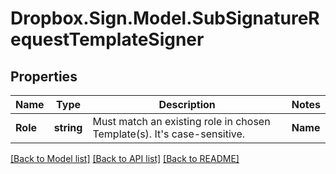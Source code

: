 # Dropbox.Sign.Model.SubSignatureRequestTemplateSigner

## Properties

Name | Type | Description | Notes
------------ | ------------- | ------------- | -------------
**Role** | **string** |  Must match an existing role in chosen Template(s). It&#39;s case-sensitive.  | **Name** | **string** |  The name of the signer.  | **EmailAddress** | **string** |  The email address of the signer.  | **Pin** | **string** |  The 4- to 12-character access code that will secure this signer&#39;s signature page.  | [optional] **SmsPhoneNumber** | **string** |  An E.164 formatted phone number.<br><br>By using the feature, you agree you are responsible for obtaining a signer&#39;s consent to receive text messages from Dropbox Sign related to this signature request and confirm you have obtained such consent from all signers prior to enabling SMS delivery for this signature request. [Learn more](https://faq.hellosign.com/hc/en-us/articles/15815316468877-Dropbox-Sign-SMS-tools-add-on).<br><br>**NOTE:** Not available in test mode and requires a Standard plan or higher.  | [optional] **SmsPhoneNumberType** | **string** |  Specifies the feature used with the `sms_phone_number`. Default `authentication`.<br><br>If `authentication`, signer is sent a verification code via SMS that is required to access the document.<br><br>If `delivery`, a link to complete the signature request is delivered via SMS (_and_ email).  | [optional] 

[[Back to Model list]](../README.md#documentation-for-models) [[Back to API list]](../README.md#documentation-for-api-endpoints) [[Back to README]](../README.md)

